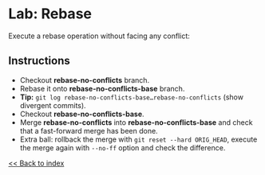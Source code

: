 # Lab: Rebase

Execute a rebase operation without facing any conflict:

## Instructions

* Checkout **rebase-no-conflicts** branch.
* Rebase it onto **rebase-no-conflicts-base** branch.
* **Tip:** `git log rebase-no-conflicts-base…rebase-no-conflicts` (show divergent commits).
* Checkout **rebase-no-conflicts-base**.
* Merge **rebase-no-conflicts** into **rebase-no-conflicts-base** and check that a fast-forward merge has been done.
* Extra ball: rollback the merge with `git reset --hard ORIG_HEAD`, execute the merge again with `--no-ff` option and check the difference.

[<< Back to index](https://github.com/beni0888/gitlikeapro-2019/tree/master)
